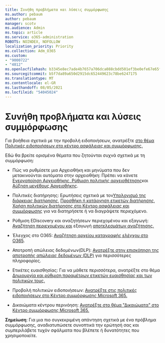 ```yaml
---
title: Συνήθη προβλήματα και λύσεις συμμόρφωσης
ms.author: pebaum
author: pebaum
manager: scotv
ms.audience: Admin
ms.topic: article
ms.service: o365-administration
ROBOTS: NOINDEX, NOFOLLOW
localization_priority: Priority
ms.collection: Adm_O365
ms.custom:
- "9000722"
- "4812"
ms.openlocfilehash: b3345e8ec7ade4b7657a706dca088cbdd501ef3be0efe67e65facdabbaf5c98a
ms.sourcegitcommit: b5f7da89a650d2915dc652449623c78be6247175
ms.translationtype: MT
ms.contentlocale: el-GR
ms.lasthandoff: 08/05/2021
ms.locfileid: "54045024"
---
```

# <a name="compliance-common-issues-and-resolutions"></a>Συνήθη προβλήματα και λύσεις συμμόρφωσης

Για βοήθεια σχετικά με την προβολή ειδοποιήσεων, ανατρέξτε [στο θέμα Πολιτικές ειδοποιήσεων στο κέντρο ασφάλειας και συμμόρφωσης.](/microsoft-365/compliance/alert-policies)

Εδώ θα βρείτε ορισμένα θέματα που ζητούνται συχνά σχετικά με τη συμμόρφωση:

- Πώς να ρυθμίσετε μια Αρχειοθήκη και μηνύματα που δεν μετακινούνται αυτόματα στην αρχειοθήκη: Πρέπει να κάνετε [Ενεργοποίηση Αρχειοθήκης, Ρύθμιση πολιτικής αρχειοθέτησης](/microsoft-365/compliance/set-up-an-archive-and-deletion-policy-for-mailboxes)και [Αύξηση μεγέθους Αρχειοθήκης](/microsoft-365/compliance/enable-unlimited-archiving).

- Πολιτικές διατήρησης: Ερωτήσεις σχετικά με τον[Υπολογισμό της διάρκειας διατήρησης](/exchange/security-and-compliance/messaging-records-management/retention-age), [Προσθήκη ή κατάργηση ετικετών διατήρησης](/exchange/security-and-compliance/messaging-records-management/add-or-remove-retention-tags), [Χρήση πολιτικών διατήρησης στο Κέντρο ασφάλειας και συμμόρφωσης](/exchange/security-and-compliance/messaging-records-management/create-a-retention-policy) για να διατηρήσετε ή να διαγράψετε περιεχόμενο.

- Ρύθμιση EDiscovery και αναζητήσεων περιεχομένου και εξαγωγή: [Αναζήτηση περιεχομένου και](/microsoft-365/compliance/content-search) εξαγωγή [αποτελεσμάτων αναζήτησης.](/microsoft-365/compliance/export-search-results)

- Έλεγχος στο O365: [Αναζήτηση αρχείου καταγραφής ελέγχου στο O365](/microsoft-365/compliance/search-the-audit-log-in-security-and-compliance).

- Αποτροπή απώλειας δεδομένων(DLP): [Ανατρέξτε στην επισκόπηση της αποτροπής απώλειας δεδομένων (DLP)](/microsoft-365/compliance/data-loss-prevention-policies) για περισσότερες πληροφορίες.
 
- Ετικέτες ευαισθησίας: Για να μάθετε περισσότερα, ανατρέξτε στο θέμα [Δημιουργία και ρύθμιση παραμέτρων ετικετών ευαισθησίας και των πολιτικών τους.](/microsoft-365/compliance/create-sensitivity-labels)

- Προβολή πολιτικών ειδοποιήσεων: [Ανατρέξτε στις πολιτικές ειδοποιήσεων στο Κέντρο συμμόρφωσης Microsoft 365.](/microsoft-365/compliance/alert-policies)

- Δικαιώματα κέντρου περινόηση: [Ανατρέξτε στο θέμα "Δικαιώματα" στο Κέντρο συμμόρφωσης Microsoft 365.](/microsoft-365/compliance/microsoft-365-compliance-center-permissions)

**Σημείωση**: Για μια πιο συγκεκριμένη απάντηση σχετικά με ένα πρόβλημα συμμόρφωσης, αναδιατυπώσετε συνοπτικά την ερώτησή σας και συμπεριλάβετε τυχόν σφάλματα που βλέπετε ή δυνατότητες που χρησιμοποιείτε.
